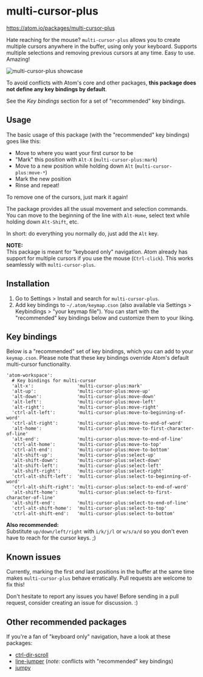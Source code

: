 # multi-cursor-plus

https://atom.io/packages/multi-cursor-plus

Hate reaching for the mouse? `multi-cursor-plus` allows you to create multiple
cursors anywhere in the buffer, using only your keyboard. Supports multiple
selections and removing previous cursors at any time. Easy to use. Amazing!

![multi-cursor-plus showcase](https://raw.githubusercontent.com/kankaristo/atom-multi-cursor-plus/gif/showcase.gif)

To avoid conflicts with Atom's core and other packages, **this package does not
define any key bindings by default**.

See the *Key bindings* section for a set of "recommended" key bindings.


## Usage

The basic usage of this package (with the "recommended" key bindings) goes like
this:
- Move to where you want your first cursor to be
- "Mark" this position with `Alt-X` (`multi-cursor-plus:mark`)
- Move to a new position while holding down `Alt` (`multi-cursor-plus:move-*`)
- Mark the new position
- Rinse and repeat!

To remove one of the cursors, just mark it again!

The package provides all the usual movement and selection commands. You can move
to the beginning of the line with `Alt-Home`, select text while holding down
`Alt-Shift`, etc.

In short: do everything you normally do, just add the `Alt` key.


**NOTE:**  
This package is meant for "keyboard only" navigation. Atom already has support
for multiple cursors if you use the mouse (`Ctrl-click`). This works seamlessly
with `multi-cursor-plus`.


## Installation

1. Go to Settings > Install and search for `multi-cursor-plus`.
2. Add key bindings to `~/.atom/keymap.cson` (also available via Settings >
   Keybindings > "your keymap file"). You can start with the "recommended" key
   bindings below and customize them to your liking.


## Key bindings

Below is a "recommended" set of key bindings, which you can add to your
`keymap.cson`. Please note that these key bindings override Atom's default
multi-cursor functionality.

```
'atom-workspace':
  # Key bindings for multi-cursor
  'alt-x':                'multi-cursor-plus:mark'
  'alt-up':               'multi-cursor-plus:move-up'
  'alt-down':             'multi-cursor-plus:move-down'
  'alt-left':             'multi-cursor-plus:move-left'
  'alt-right':            'multi-cursor-plus:move-right'
  'ctrl-alt-left':        'multi-cursor-plus:move-to-beginning-of-word'
  'ctrl-alt-right':       'multi-cursor-plus:move-to-end-of-word'
  'alt-home':             'multi-cursor-plus:move-to-first-character-of-line'
  'alt-end':              'multi-cursor-plus:move-to-end-of-line'
  'ctrl-alt-home':        'multi-cursor-plus:move-to-top'
  'ctrl-alt-end':         'multi-cursor-plus:move-to-bottom'
  'alt-shift-up':         'multi-cursor-plus:select-up'
  'alt-shift-down':       'multi-cursor-plus:select-down'
  'alt-shift-left':       'multi-cursor-plus:select-left'
  'alt-shift-right':      'multi-cursor-plus:select-right'
  'ctrl-alt-shift-left':  'multi-cursor-plus:select-to-beginning-of-word'
  'ctrl-alt-shift-right': 'multi-cursor-plus:select-to-end-of-word'
  'alt-shift-home':       'multi-cursor-plus:select-to-first-character-of-line'
  'alt-shift-end':        'multi-cursor-plus:select-to-end-of-line'
  'ctrl-alt-shift-home':  'multi-cursor-plus:select-to-top'
  'ctrl-alt-shift-end':   'multi-cursor-plus:select-to-bottom'
```

**Also recommended:**  
Substitute `up/down/left/right` with `i/k/j/l` or `w/s/a/d` so you don't even
have to reach for the cursor keys. ;)


## Known issues

Currently, marking the first *and* last positions in the buffer at the same
time makes `multi-cursor-plus` behave erratically. Pull requests are welcome
to fix this!

Don't hesitate to report any issues you have! Before sending in a pull request,
consider creating an issue for discussion. :)


## Other recommended packages

If you're a fan of "keyboard only" navigation, have a look at these packages:
- [ctrl-dir-scroll](https://atom.io/packages/ctrl-dir-scroll)
- [line-jumper](https://atom.io/packages/line-jumper)
  (*note:* conflicts with "recommended" key bindings)
- [jumpy](https://atom.io/packages/jumpy)

